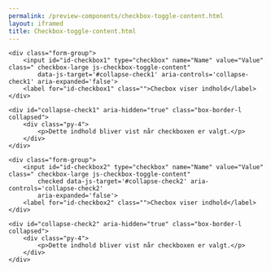 ```yaml
--- 
permalink: /preview-components/checkbox-toggle-content.html
layout: iframed 
title: Checkbox-toggle-content.html
---
```

<div class="container">

    <div class="form-group">
        <input id="id-checkbox1" type="checkbox" name="Name" value="Value" class=" checkbox-large js-checkbox-toggle-content"
            data-js-target='#collapse-check1' aria-controls='collapse-check1' aria-expanded='false'>
        <label for="id-checkbox1" class="">Checbox viser indhold</label>
    </div>

    <div id="collapse-check1" aria-hidden="true" class="box-border-l collapsed">
        <div class="py-4">
            <p>Dette indhold bliver vist når checkboxen er valgt.</p>
        </div>
    </div>

    <div class="form-group">
        <input id="id-checkbox2" type="checkbox" name="Name" value="Value" class=" checkbox-large js-checkbox-toggle-content"
            checked data-js-target='#collapse-check2' aria-controls='collapse-check2'
            aria-expanded='false'>
        <label for="id-checkbox2" class="">Checbox viser indhold</label>
    </div>

    <div id="collapse-check2" aria-hidden="true" class="box-border-l collapsed">
        <div class="py-4">
            <p>Dette indhold bliver vist når checkboxen er valgt.</p>
        </div>
    </div>
</div>
